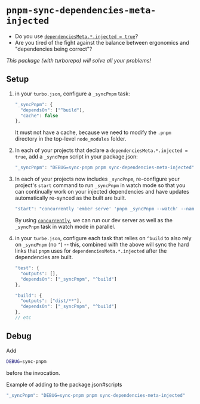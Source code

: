 # `pnpm-sync-dependencies-meta-injected`


- Do you use [`dependenciesMeta.*.injected = true`](https://pnpm.io/package_json#dependenciesmetainjected)? 
- Are you tired of the fight against the balance between ergonomics and "dependencies being correct"?

_This package (with turborepo) will solve all your problems!_

## Setup 


1. in your `turbo.json`, configure a `_syncPnpm` task:
    ```js 
    "_syncPnpm": {
      "dependsOn": ["^build"],
      "cache": false
    },
    ```
    It must not have a cache, because we need to modify the `.pnpm` directory in the top-level `node_modules` folder.
2. In each of your projects that declare a `dependenciesMeta.*.injected = true`, add a `_syncPnpm` script in your package.json:
    ```js
    "_syncPnpm": "DEBUG=sync-pnpm pnpm sync-dependencies-meta-injected"
    ```
3. In each of your projects now includes `_syncPnpm`, re-configure your project's `start` command to run `_syncPnpm` in watch mode so that you can continually work on your injected dependencies and have updates automatically re-synced as the built are built.
    ```js 
    "start": "concurrently 'ember serve' 'pnpm _syncPnpm --watch' --names 'tests serve,tests sync deps'",
    ```
    By using [`concurrently`](https://github.com/open-cli-tools/concurrently), we can run our dev server as well as the `_syncPnpm` task in watch mode in parallel.


4. in your `turbe.json`, configure each task that relies on `^build` to also rely on `_syncPnpm` (no `^`) -- this, combined with the above will sync the hard links that `pnpm` uses for `dependenciesMeta.*.injected` after the dependencies are built.
    ```js
    "test": {
      "outputs": [],
      "dependsOn": ["_syncPnpm", "^build"]
    },

    "build": {
      "outputs": ["dist/**"],
      "dependsOn": ["_syncPnpm", "^build"]
    },
    // etc
    ```


## Debug 

Add 
```bash
DEBUG=sync-pnpm 
```
before the invocation.

Example of adding to the package.json#scripts

```js
"_syncPnpm": "DEBUG=sync-pnpm pnpm sync-dependencies-meta-injected"
```
